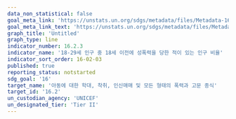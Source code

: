 ```yaml
---
data_non_statistical: false
goal_meta_link: 'https://unstats.un.org/sdgs/metadata/files/Metadata-16-02-03.pdf'
goal_meta_link_text: 'https://unstats.un.org/sdgs/metadata/files/Metadata-16-02-03.pdf'
graph_title: 'Untitled'
graph_type: line
indicator_number: 16.2.3
indicator_name: '18-29세 인구 중 18세 이전에 성폭력을 당한 적이 있는 인구 비율'
indicator_sort_order: 16-02-03
published: true
reporting_status: notstarted
sdg_goal: '16'
target_name: '아동에 대한 학대, 착취, 인신매매 및 모든 형태의 폭력과 고문 종식'
target_id: '16.2'
un_custodian_agency: 'UNICEF'
un_designated_tier: 'Tier II'
---
```


